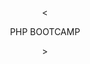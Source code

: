 <<!DOCTYPE html>
<html>
<head>
    <meta charset="UTF-8">
</head>
<body
    <p align="center">PHP BOOTCAMP </p>   
 >
 
    
</body>
</html>
